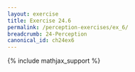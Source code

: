 ```yaml
---
layout: exercise
title: Exercise 24.6
permalink: /perception-exercises/ex_6/
breadcrumb: 24-Perception
canonical_id: ch24ex6
---
```


{% include mathjax_support %}
